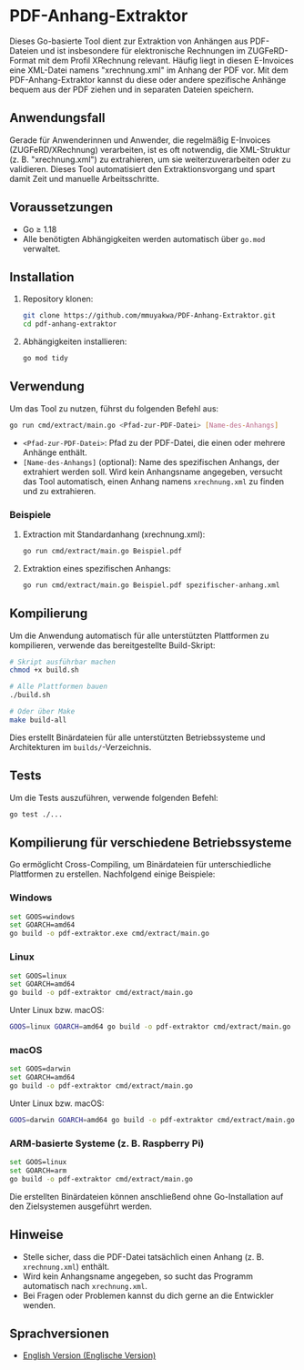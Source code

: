 # PDF-Anhang-Extraktor

Dieses Go-basierte Tool dient zur Extraktion von Anhängen aus PDF-Dateien und ist insbesondere für elektronische Rechnungen im ZUGFeRD-Format mit dem Profil XRechnung relevant. Häufig liegt in diesen E-Invoices eine XML-Datei namens "xrechnung.xml" im Anhang der PDF vor. Mit dem PDF-Anhang-Extraktor kannst du diese oder andere spezifische Anhänge bequem aus der PDF ziehen und in separaten Dateien speichern.

## Anwendungsfall

Gerade für Anwenderinnen und Anwender, die regelmäßig E-Invoices (ZUGFeRD/XRechnung) verarbeiten, ist es oft notwendig, die XML-Struktur (z. B. "xrechnung.xml") zu extrahieren, um sie weiterzuverarbeiten oder zu validieren. Dieses Tool automatisiert den Extraktionsvorgang und spart damit Zeit und manuelle Arbeitsschritte.

## Voraussetzungen

- Go ≥ 1.18
- Alle benötigten Abhängigkeiten werden automatisch über `go.mod` verwaltet.

## Installation

1. Repository klonen:

   ```bash
   git clone https://github.com/mmuyakwa/PDF-Anhang-Extraktor.git
   cd pdf-anhang-extraktor
   ```

2. Abhängigkeiten installieren:

   ```bash
   go mod tidy
   ```

## Verwendung

Um das Tool zu nutzen, führst du folgenden Befehl aus:

```bash
go run cmd/extract/main.go <Pfad-zur-PDF-Datei> [Name-des-Anhangs]
```

- `<Pfad-zur-PDF-Datei>`: Pfad zu der PDF-Datei, die einen oder mehrere Anhänge enthält.
- `[Name-des-Anhangs]` (optional): Name des spezifischen Anhangs, der extrahiert werden soll.
  Wird kein Anhangsname angegeben, versucht das Tool automatisch, einen Anhang namens `xrechnung.xml` zu finden und zu extrahieren.

### Beispiele

1. Extraction mit Standardanhang (xrechnung.xml):

   ```bash
   go run cmd/extract/main.go Beispiel.pdf
   ```

2. Extraktion eines spezifischen Anhangs:

   ```bash
   go run cmd/extract/main.go Beispiel.pdf spezifischer-anhang.xml
   ```

## Kompilierung

Um die Anwendung automatisch für alle unterstützten Plattformen zu kompilieren, verwende das bereitgestellte Build-Skript:

```bash
# Skript ausführbar machen
chmod +x build.sh

# Alle Plattformen bauen
./build.sh

# Oder über Make
make build-all
```

Dies erstellt Binärdateien für alle unterstützten Betriebssysteme und Architekturen im `builds/`-Verzeichnis.

## Tests

Um die Tests auszuführen, verwende folgenden Befehl:

```bash
go test ./...
```

## Kompilierung für verschiedene Betriebssysteme

Go ermöglicht Cross-Compiling, um Binärdateien für unterschiedliche Plattformen zu erstellen. Nachfolgend einige Beispiele:

### Windows

```bash
set GOOS=windows
set GOARCH=amd64
go build -o pdf-extraktor.exe cmd/extract/main.go
```

### Linux

```bash
set GOOS=linux
set GOARCH=amd64
go build -o pdf-extraktor cmd/extract/main.go
```

Unter Linux bzw. macOS:

```bash
GOOS=linux GOARCH=amd64 go build -o pdf-extraktor cmd/extract/main.go
```

### macOS

```bash
set GOOS=darwin
set GOARCH=amd64
go build -o pdf-extraktor cmd/extract/main.go
```

Unter Linux bzw. macOS:

```bash
GOOS=darwin GOARCH=amd64 go build -o pdf-extraktor cmd/extract/main.go
```

### ARM-basierte Systeme (z. B. Raspberry Pi)

```bash
set GOOS=linux
set GOARCH=arm
go build -o pdf-extraktor cmd/extract/main.go
```

Die erstellten Binärdateien können anschließend ohne Go-Installation auf den Zielsystemen ausgeführt werden.

## Hinweise

- Stelle sicher, dass die PDF-Datei tatsächlich einen Anhang (z. B. `xrechnung.xml`) enthält.  
- Wird kein Anhangsname angegeben, so sucht das Programm automatisch nach `xrechnung.xml`.
- Bei Fragen oder Problemen kannst du dich gerne an die Entwickler wenden.

## Sprachversionen

- [English Version (Englische Version)](README.md)
